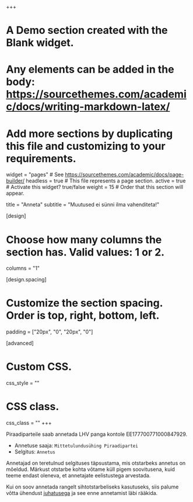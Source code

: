 +++
# A Demo section created with the Blank widget.
# Any elements can be added in the body: https://sourcethemes.com/academic/docs/writing-markdown-latex/
# Add more sections by duplicating this file and customizing to your requirements.

widget = "pages"  # See https://sourcethemes.com/academic/docs/page-builder/
headless = true  # This file represents a page section.
active = true  # Activate this widget? true/false
weight = 15  # Order that this section will appear.

title = "Anneta"
subtitle = "Muutused ei sünni ilma vahenditeta!"

[design]
  # Choose how many columns the section has. Valid values: 1 or 2.
  columns = "1"

[design.spacing]
  # Customize the section spacing. Order is top, right, bottom, left.
  padding = ["20px", "0", "20px", "0"]

[advanced]
 # Custom CSS. 
 css_style = ""
 
 # CSS class.
 css_class = ""
+++

Piraadiparteile saab annetada LHV panga kontole EE177700771000847929.

* Annetuse saaja: `Mittetulundusühing Piraadipartei`
* Selgitus: `Annetus`

Annetajad on teretulnud selgituses täpsustama, mis otstarbeks annetus on mõeldud. Märkust otstarbe kohta võtame küll pigem soovitusena, kuid teeme endast oleneva, et annetajate eelistustega arvestada.

Kui on soov annetada rangelt sihtotstarbeliseks kasutuseks, siis palume võtta ühendust [juhatusega](/about) ja see enne annetamist läbi rääkida.
